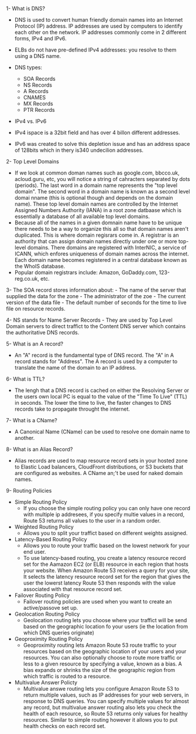 1- What is DNS?

- DNS is used to convert human friendly domain names into an Internet Protocol (IP) address. IP addresses are used by computers to identify each other on the network. IP addresses commonly come in 2 different forms, IPv4 and IPv6.

- ELBs do not have pre-defined IPv4 addresses: you resolve to them using a DNS name.

- DNS types:
    - SOA Records
    - NS Records
    - A Records
    - CNAMES
    - MX Records
    - PTR Records

- IPv4 vs. IPv6

- IPv4 ispace is a 32bit field and has over 4 billon different addresses.
- IPv6 was created to solve this depletion issue and has an address space of 128bits which in thery is340 undecilion addresses.

2- Top Level Domains

- If we look at common doman names such as google.com, bbcco.uk, acloud.guru, etc, you will notice a string of cahracters separated by dots (periods). The last word in a domain name represents the "top level domain". The second word in a domain name is known as a second level domai nname (this is optional though and depends on the domain name). These top level domain names are controlled by the Internet Assigned Numbers Authority (IANA) in a root zone datbaase which is essentially a database of all available top level domains. 
- Because all of the names in a given domnain name have to be unique there needs to be a way to organize this all so that domain names aren't duplicated. This is where domain regisrars come in. A registrar is an authority that can assign domain names directly under one or more top-level domains. There domains are registered with InterNIC, a service of ICANN, which enfores uniqueness of domain names across the internet. Each domain name becomes registered in a central database known as the WhoIS database.
- Popular domain registrars include: Amazon, GoDaddy.com, 123-reg.co.uk, etc.

3- The SOA record stores information about:
    - The name of the server that supplied the data for the zone
    - The administrator of the zoe
    - The current version of the data file
    - The default number of seconds for the time to live file on resource records.

4- NS stands for Name Server Records
    - They are used by Top Level Domain servers to direct traffict to the Content DNS server which contains the authoritative DNS records.

5- What is an A record?

- An "A" record is the fundamental type of DNS record. The "A" in A record stands for "Address". The A record is used by a computer to translate the name of the domain to an IP address.

6- What is TTL?

- The lengh that a DNS record is cached on either the Resolving Server or the users own local PC is equal to the value of the "Time To Live" (TTL) in seconds. The lower the time to live, the faster changes to DNS records take to propagate throught the internet.

7- What is a CName?

- A Canonical Name (CName) can be used to resolve one domain name to another.

8- What is an Alias Record?

- Alias records are used to map resource record sets in your hosted zone to Elastic Load balancers, CloudFront distributions, or S3 buckets that are configured as websites. A CName an;'t be used for naked domain names.

9- Routing Policies

- Simple Routing Policy
    - If you choose the simple routing policy you can only have one record with multiple ip addresees, if you specify multie values in a record, Route 53 returns all values to the user in a random order.
- Weighted Routing Policy
    - Allows you to split your traffict based on different weights assigned.
- Latency-Based Routing Policy
    - Allows you to route your traffic based on the lowest network for your end user.
    - To use latency-based routing, you create a latency resource record set for the Aamazon EC2 (or ELB) resource in each region that hosts your website. When Amazon Route 53 receives a query for your site, It selects the latency resource record set for the region that gives the user the lowerst latency Route 53 then responds with the value associated with that resource record set.
- Failover Routing Policy
    - Failover routing policies are used when you want to create an active/passove set up.
- Geolocation Routing Policy
    - Geolocation routing lets you choose where your traffict will be send based on the geographic location fo your users (ie the location from which DNS queries originate)
- Geoproximity Routing Policy
    - Geoproximity routing lets Amazon Route 53 route traffic to your resources based on the geographic location of your users and your resources. You can also optionally choose to route more traffic or less to a given resource by specifying a value, known as a bias. A bias expands or shrinks the size of the geographic region from which traffic is routed to a resource.
- Multivalue Answer Policty
    - Multivalue answe routing lets you configure Amazon Route 53 to return multiple values, such as IP addresses for your web servers, in response to DNS queries. You can specify multiple values for almost any record, but multivalue answer routing also lets you check the health of each resource, so Route 53 returns only values for healthy resources. Similar to simple routing however it allows you to put health checks on each record set.


